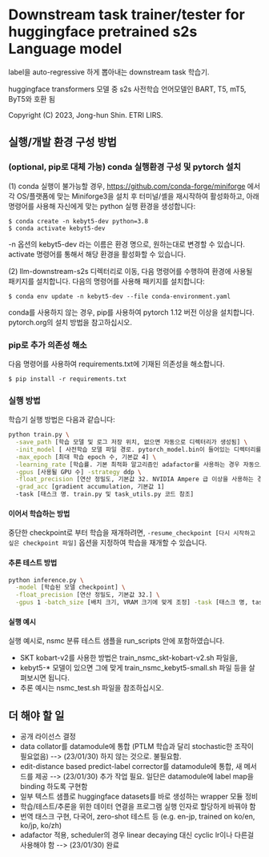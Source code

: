 # Downstream task trainer/tester for huggingface pretrained s2s Language model

label을 auto-regressive 하게 뽑아내는 downstream task 학습기.

huggingface transformers 모델 중 s2s 사전학습 언어모델인 BART, T5, mT5, ByT5와 호환 됨

Copyright (C) 2023, Jong-hun Shin. ETRI LIRS.

## 실행/개발 환경 구성 방법

### (optional, pip로 대체 가능) conda 실행환경 구성 및 pytorch 설치
(1) conda 실행이 불가능할 경우, https://github.com/conda-forge/miniforge 에서 각 OS/플랫폼에 맞는 Miniforge3을 설치 후 터미널/셸을 재시작하여 활성화하고, 아래 명령어를 사용해 자신에게 맞는 python 실행 환경을 생성합니다:

```
$ conda create -n kebyt5-dev python=3.8
$ conda activate kebyt5-dev 
```
-n 옵션의 kebyt5-dev 라는 이름은 환경 명으로, 원하는대로 변경할 수 있습니다. activate 명령어를 통해서 해당 환경을 활성화할 수 있습니다.

(2) llm-downstream-s2s 디렉터리로 이동, 다음 명령어를 수행하여 환경에 사용될 패키지를 설치합니다. 다음의 명령어를 사용해 패키지를 설치합니다:
```
$ conda env update -n kebyt5-dev --file conda-environment.yaml
```

conda를 사용하지 않는 경우, pip를 사용하여 pytorch 1.12 버전 이상을 설치합니다. pytorch.org의 설치 방법을 참고하십시오.

### pip로 추가 의존성 해소

다음 명령어를 사용하여 requirements.txt에 기재된 의존성을 해소합니다.

```
$ pip install -r requirements.txt
```

### 실행 방법
학습기 실행 방법은 다음과 같습니다:
```bash
python train.py \
  -save_path [학습 모델 및 로그 저장 위치, 없으면 자동으로 디렉터리가 생성됨] \
  -init_model [ 사전학습 모델 파일 경로. pytorch_model.bin이 들어있는 디렉터리를 지정하면 됩니다. ] \
  -max_epoch [최대 학습 epoch 수, 기본값 4] \
  -learning_rate [학습률. 기본 최적화 알고리즘인 adafactor를 사용하는 경우 자동으로 지정되며, 입력한 값은 무시됩니다.] \
  -gpus [사용될 GPU 수] -strategy ddp \
  -float_precision [연산 정밀도, 기본값 32. NVIDIA Ampere 급 이상을 사용하는 경우 16 지정 가능. 그 미만 카드에서는 16 지정시 NaN loss가 나올 수 있음] \
  -grad_acc [gradient accumulation, 기본값 1]
  -task [태스크 명. train.py 및 task_utils.py 코드 참조]
```

#### 이어서 학습하는 방법
중단한 checkpoint로 부터 학습을 재개하려면, ``-resume_checkpoint [다시 시작하고 싶은 checkpoint 파일]`` 옵션을 지정하여 학습을 재개할 수 있습니다.

#### 추론 테스트 방법
```bash
python inference.py \
  -model [학습된 모델 checkpoint] \
  -float_precision [연산 정밀도, 기본값 32.] \
  -gpus 1 -batch_size [배치 크기, VRAM 크기에 맞게 조정] -task [태스크 명, task_utils.py 참조.]
```

#### 실행 예시
실행 예시로, nsmc 분류 테스트 샘플을 run_scripts 안에 포함하였습니다.
  * SKT kobart-v2를 사용한 방법은 train_nsmc_skt-kobart-v2.sh 파일을,
  * kebyt5-* 모델이 있으면 그에 맞게 train_nsmc_kebyt5-small.sh 파일 등을 살펴보시면 됩니다.
  * 추론 예시는 nsmc_test.sh 파일을 참조하십시오.

## 더 해야 할 일
  * 공개 라이선스 결정
  * data collator를 datamodule에 통합 (PTLM 학습과 달리 stochastic한 조작이 필요없음) --> (23/01/30) 하지 않는 것으로. 불필요함.
  * edit-distance based predict-label corrector를 datamodule에 통합, 새 메서드를 제공 --> (23/01/30) 추가 작업 필요. 일단은 datamodule에 label map을 binding 하도록 구현함
  * 일부 텍스트 샘플로 huggingface datasets를 바로 생성하는 wrapper 모듈 정비
  * 학습/테스트/추론을 위한 데이터 연결을 프로그램 실행 인자로 할당하게 바꿔야 함
  * 번역 태스크 구현, 다국어, zero-shot 테스트 등 (e.g. en-jp, trained on ko/en, ko/jp, ko/zh)
  * adafactor 적용, scheduler의 경우 linear decaying 대신 cyclic lr이나 다른걸 사용해야 함 --> (23/01/30) 완료
